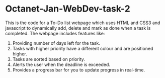 # Octanet-Jan-WebDev-task-2
This is the code for a To-Do list webpage which uses HTML and CSS3 and javascript to dynamically add, delete and mark as done when a task is completed.
The webpage includes features like:
1. Providing number of days left for the task.
2. Tasks with higher priority have a different colour and are positioned higher.
3. Tasks are sorted based on priority.
4. Alerts the user when the deadline is exceeded.
5. Provides a progress bar for you to update progress in real-time.
